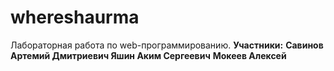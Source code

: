 # whereshaurma
Лабораторная работа по web-программированию.
<b>Участники:</b>
<b>Савинов Артемий Дмитриевич </b>
<b>Яшин Аким Сергеевич</b>
<b>Мокеев Алексей</b>
